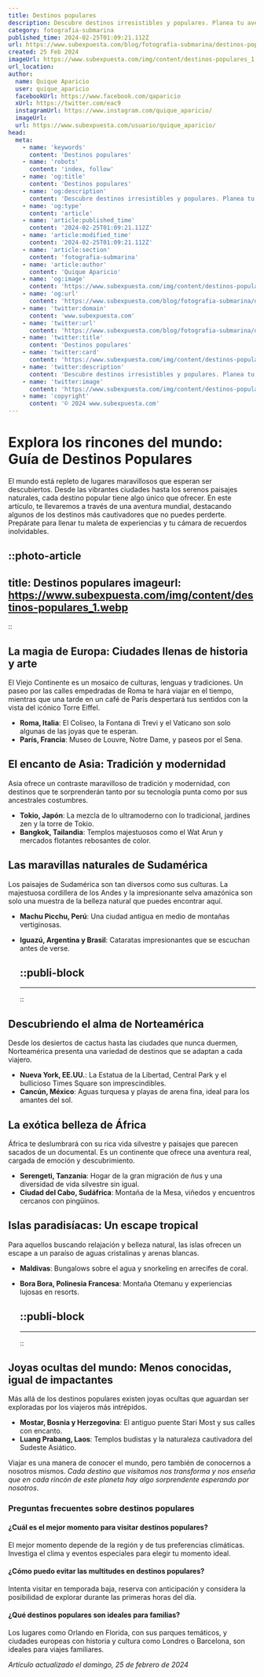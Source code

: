 ```yaml
---
title: Destinos populares
description: Descubre destinos irresistibles y populares. Planea tu aventura perfecta con nuestras guías y consejos expertos. Tu próximo viaje empieza aquí.
category: fotografia-submarina
published_time: 2024-02-25T01:09:21.112Z
url: https://www.subexpuesta.com/blog/fotografia-submarina/destinos-populares
created: 25 Feb 2024
imageUrl: https://www.subexpuesta.com/img/content/destinos-populares_1.webp
url_location:
author:
  name: Quique Aparicio
  user: quique_aparicio
  facebookUrl: https://www.facebook.com/qaparicio
  xUrl: https://twitter.com/eac9
  instagramUrl: https://www.instagram.com/quique_aparicio/
  imageUrl: 
  url: https://www.subexpuesta.com/usuario/quique_aparicio/
head:
  meta:
    - name: 'keywords'
      content: 'Destinos populares'
    - name: 'robots'
      content: 'index, follow'
    - name: 'og:title'
      content: 'Destinos populares'
    - name: 'og:description'
      content: 'Descubre destinos irresistibles y populares. Planea tu aventura perfecta con nuestras guías y consejos expertos. Tu próximo viaje empieza aquí.'
    - name: 'og:type'
      content: 'article'
    - name: 'article:published_time'
      content: '2024-02-25T01:09:21.112Z'
    - name: 'article:modified_time'
      content: '2024-02-25T01:09:21.112Z'
    - name: 'article:section'
      content: 'fotografia-submarina'
    - name: 'article:author'
      content: 'Quique Aparicio'
    - name: 'og:image'
      content: 'https://www.subexpuesta.com/img/content/destinos-populares_1.webp'
    - name: 'og:url'
      content: 'https://www.subexpuesta.com/blog/fotografia-submarina/destinos-populares'
    - name: 'twitter:domain'
      content: 'www.subexpuesta.com'
    - name: 'twitter:url'
      content: 'https://www.subexpuesta.com/blog/fotografia-submarina/destinos-populares'
    - name: 'twitter:title'
      content: 'Destinos populares'
    - name: 'twitter:card'
      content: 'https://www.subexpuesta.com/img/content/destinos-populares_1.webp'
    - name: 'twitter:description'
      content: 'Descubre destinos irresistibles y populares. Planea tu aventura perfecta con nuestras guías y consejos expertos. Tu próximo viaje empieza aquí.'
    - name: 'twitter:image'
      content: 'https://www.subexpuesta.com/img/content/destinos-populares_1.webp'
    - name: 'copyright'
      content: '© 2024 www.subexpuesta.com'
---
```

# Explora los rincones del mundo: Guía de Destinos Populares

El mundo está repleto de lugares maravillosos que esperan ser descubiertos. Desde las vibrantes ciudades hasta los serenos paisajes naturales, cada destino popular tiene algo único que ofrecer. En este artículo, te llevaremos a través de una aventura mundial, destacando algunos de los destinos más cautivadores que no puedes perderte. Prepárate para llenar tu maleta de experiencias y tu cámara de recuerdos inolvidables.


::photo-article
---
title: Destinos populares
imageurl: https://www.subexpuesta.com/img/content/destinos-populares_1.webp
---
::



## La magia de Europa: Ciudades llenas de historia y arte
El Viejo Continente es un mosaico de culturas, lenguas y tradiciones. Un paseo por las calles empedradas de Roma te hará viajar en el tiempo, mientras que una tarde en un café de París despertará tus sentidos con la vista del icónico Torre Eiffel.

- **Roma, Italia**: El Coliseo, la Fontana di Trevi y el Vaticano son solo algunas de las joyas que te esperan.
- **París, Francia**: Museo de Louvre, Notre Dame, y paseos por el Sena.
  
## El encanto de Asia: Tradición y modernidad
Asia ofrece un contraste maravilloso de tradición y modernidad, con destinos que te sorprenderán tanto por su tecnología punta como por sus ancestrales costumbres.

- **Tokio, Japón**: La mezcla de lo ultramoderno con lo tradicional, jardines zen y la torre de Tokio.
- **Bangkok, Tailandia**: Templos majestuosos como el Wat Arun y mercados flotantes rebosantes de color.

## Las maravillas naturales de Sudamérica
Los paisajes de Sudamérica son tan diversos como sus culturas. La majestuosa cordillera de los Andes y la impresionante selva amazónica son solo una muestra de la belleza natural que puedes encontrar aquí.

- **Machu Picchu, Perú**: Una ciudad antigua en medio de montañas vertiginosas.
- **Iguazú, Argentina y Brasil**: Cataratas impresionantes que se escuchan antes de verse.


  ::publi-block
  ---
  ---
  ::
  
  

## Descubriendo el alma de Norteamérica
Desde los desiertos de cactus hasta las ciudades que nunca duermen, Norteamérica presenta una variedad de destinos que se adaptan a cada viajero.

- **Nueva York, EE.UU.**: La Estatua de la Libertad, Central Park y el bullicioso Times Square son imprescindibles.
- **Cancún, México**: Aguas turquesa y playas de arena fina, ideal para los amantes del sol.

## La exótica belleza de África
África te deslumbrará con su rica vida silvestre y paisajes que parecen sacados de un documental. Es un continente que ofrece una aventura real, cargada de emoción y descubrimiento.

- **Serengeti, Tanzania**: Hogar de la gran migración de ñus y una diversidad de vida silvestre sin igual.
- **Ciudad del Cabo, Sudáfrica**: Montaña de la Mesa, viñedos y encuentros cercanos con pingüinos. 

## Islas paradisíacas: Un escape tropical
Para aquellos buscando relajación y belleza natural, las islas ofrecen un escape a un paraíso de aguas cristalinas y arenas blancas.

- **Maldivas**: Bungalows sobre el agua y snorkeling en arrecifes de coral.
- **Bora Bora, Polinesia Francesa**: Montaña Otemanu y experiencias lujosas en resorts.


  ::publi-block
  ---
  ---
  ::
  
  

## Joyas ocultas del mundo: Menos conocidas, igual de impactantes
Más allá de los destinos populares existen joyas ocultas que aguardan ser exploradas por los viajeros más intrépidos.

- **Mostar, Bosnia y Herzegovina**: El antiguo puente Stari Most y sus calles con encanto.
- **Luang Prabang, Laos**: Templos budistas y la naturaleza cautivadora del Sudeste Asiático.

Viajar es una manera de conocer el mundo, pero también de conocernos a nosotros mismos. *Cada destino que visitamos nos transforma y nos enseña que en cada rincón de este planeta hay algo sorprendente esperando por nosotros*.

### Preguntas frecuentes sobre destinos populares

#### ¿Cuál es el mejor momento para visitar destinos populares?
El mejor momento depende de la región y de tus preferencias climáticas. Investiga el clima y eventos especiales para elegir tu momento ideal.

#### ¿Cómo puedo evitar las multitudes en destinos populares?
Intenta visitar en temporada baja, reserva con anticipación y considera la posibilidad de explorar durante las primeras horas del día.

#### ¿Qué destinos populares son ideales para familias?
Los lugares como Orlando en Florida, con sus parques temáticos, y ciudades europeas con historia y cultura como Londres o Barcelona, son ideales para viajes familiares.

_Artículo actualizado el domingo, 25 de febrero de 2024_